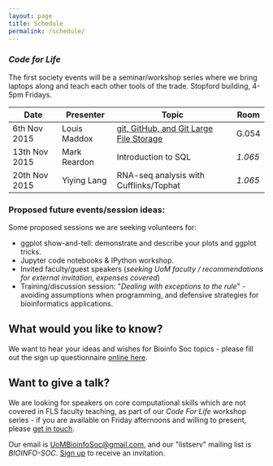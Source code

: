 ```yaml
---
layout: page
title: Schedule
permalink: /schedule/
---
```


### _Code for Life_

The first society events will be a seminar/workshop series where we bring laptops along and teach each other tools of the trade. Stopford building, 4-5pm Fridays.

|Date | Presenter | Topic | Room |
|----- | -------|--------|------|
|6th Nov 2015 | Louis Maddox | [git, GitHub, and Git Large File Storage](https://www.facebook.com/events/857217957729738/)|G.054|
|13th Nov 2015 | Mark Reardon | Introduction to SQL|_1.065_|
|20th Nov 2015 | Yiying Lang | RNA-seq analysis with Cufflinks/Tophat |_1.065_|


### Proposed future events/session ideas:

Some proposed sessions we are seeking volunteers for:

* ggplot show-and-tell: demonstrate and describe your plots and ggplot tricks.
* Jupyter code notebooks & IPython workshop.
* Invited faculty/guest speakers (_seeking UoM faculty / recommendations for external invitation, expenses covered_)
* Training/discussion session: "_Dealing with exceptions to the rule_" - avoiding assumptions when programming, and defensive strategies for bioinformatics applications.


## What would you like to know?

We want to hear your ideas and wishes for Bioinfo Soc topics - please fill out the sign up questionnaire [online here](http://uombio.info/join/).

## Want to give a talk?

We are looking for speakers on core computational skills which are not covered in
FLS faculty teaching, as part of our _Code For Life_ workshop series - if you are
available on Friday afternoons and willing to present, please [get in touch](mailto:UoMBioinfoSoc@gmail.com).

Our email is [UoMBioinfoSoc@gmail.com](mailto:UoMBioinfoSoc@gmail.com), and our "listserv" mailing list is _BIOINFO-SOC_. [Sign up](http://uombio.info/join/) to receive an invitation.
